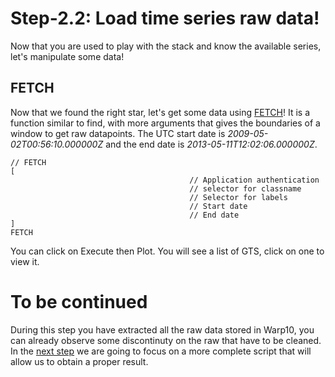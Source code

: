 # Step-2.2: Load time series raw data!

Now that you are used to play with the stack and know the available series, let's manipulate some data!

## FETCH 

Now that we found the right star, let's get some data using [FETCH](http://10.3.141.1:8082/reference/functions/function_FETCH/)! It is a function similar to find, with more arguments that gives the boundaries of a window to get raw datapoints. The UTC start date is *2009-05-02T00:56:10.000000Z* and the end date is *2013-05-11T12:02:06.000000Z*.

```
// FETCH
[
                                        // Application authentication
                                        // selector for classname
                                        // Selector for labels
                                        // Start date
                                        // End date
]
FETCH
```

You can click on Execute then Plot. You will see a list of GTS, click on one to view it.

# To be continued

During this step you have extracted all the raw data stored in Warp10, you can already observe some discontinuty on the raw that have to be cleaned. In the [next step](/step-2-Keplers-Data/2.3-Handling-result-list-and-time-data/README.md) we are going to focus on a more complete script that will allow us to obtain a proper result.